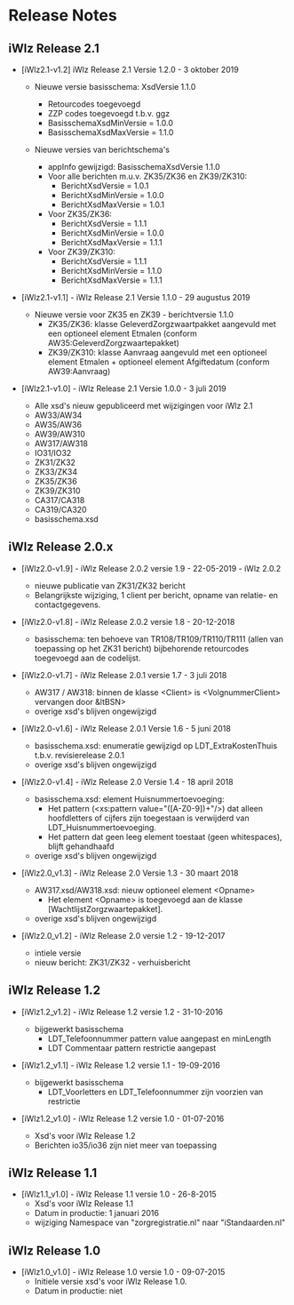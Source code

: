 # Release Notes

## iWlz Release 2.1

* [iWlz2.1-v1.2] iWlz Release 2.1 Versie 1.2.0 - 3 oktober 2019
  * Nieuwe versie basisschema: XsdVersie 1.1.0
    * Retourcodes toegevoegd
    * ZZP codes toegevoegd t.b.v. ggz
    * BasisschemaXsdMinVersie = 1.0.0
    * BasisschemaXsdMaxVersie = 1.1.0

  * Nieuwe versies van berichtschema's
    * appInfo gewijzigd: BasisschemaXsdVersie 1.1.0
    * Voor alle berichten m.u.v. ZK35/ZK36 en ZK39/ZK310:
      * BerichtXsdVersie = 1.0.1
      * BerichtXsdMinVersie = 1.0.0
      * BerichtXsdMaxVersie = 1.0.1
    * Voor ZK35/ZK36:
      * BerichtXsdVersie = 1.1.1
      * BerichtXsdMinVersie = 1.0.0
      * BerichtXsdMaxVersie = 1.1.1
    * Voor ZK39/ZK310:
      * BerichtXsdVersie = 1.1.1
      * BerichtXsdMinVersie = 1.1.0
      * BerichtXsdMaxVersie = 1.1.1  

* [iWlz2.1-v1.1] - iWlz Release 2.1 Versie 1.1.0 - 29 augustus 2019
  * Nieuwe versie voor ZK35 en ZK39 - berichtversie 1.1.0
    * ZK35/ZK36: klasse GeleverdZorgzwaartpakket aangevuld met een optioneel element Etmalen (conform AW35:GeleverdZorgzwaartepakket)
    * ZK39/ZK310: klasse Aanvraag aangevuld met een optioneel element Etmalen + optioneel element Afgiftedatum (conform AW39:Aanvraag)

* [iWlz2.1-v1.0] - iWlz Release 2.1 Versie 1.0.0 - 3 juli 2019
  * Alle xsd's nieuw gepubliceerd met wijzigingen voor iWlz 2.1
  * AW33/AW34
  * AW35/AW36
  * AW39/AW310
  * AW317/AW318
  * IO31/IO32
  * ZK31/ZK32
  * ZK33/ZK34
  * ZK35/ZK36
  * ZK39/ZK310
  * CA317/CA318
  * CA319/CA320
  * basisschema.xsd

## iWlz Release 2.0.x

* [iWlz2.0-v1.9] - iWlz Release 2.0.2 versie 1.9 - 22-05-2019 - iWlz 2.0.2
  * nieuwe publicatie van ZK31/ZK32 bericht
  * Belangrijkste wijziging, 1 client per bericht, opname van relatie- en contactgegevens.

* [iWlz2.0-v1.8] - iWlz Release 2.0.2 versie 1.8 - 20-12-2018
  * basisschema: ten behoeve van TR108/TR109/TR110/TR111 (allen van toepassing op het ZK31 bericht) bijbehorende retourcodes toegevoegd aan de codelijst.

* [iWlz2.0-v1.7] - iWlz Release 2.0.1 versie 1.7 - 3 juli 2018
  * AW317 / AW318: binnen de klasse &lt;Client> is &lt;VolgnummerClient> vervangen door &ltBSN>
  * overige xsd's blijven ongewijzigd

* [iWlz2.0-v1.6] - iWlz Release 2.0.1 Versie 1.6 - 5 juni 2018
  * basisschema.xsd: enumeratie gewijzigd op LDT_ExtraKostenThuis t.b.v. revisierelease 2.0.1
  * overige xsd's blijven ongewijzigd

* [iWlz2.0-v1.4] - iWlz Release 2.0 Versie 1.4 - 18 april 2018
  * basisschema.xsd: element Huisnummertoevoeging:
    * Het pattern (<xs:pattern value="(\[A-Z0-9\])+"/>) dat alleen hoofdletters of cijfers zijn toegestaan is verwijderd van LDT_Huisnummertoevoeging.
    * Het pattern dat geen leeg element toestaat (geen whitespaces), blijft gehandhaafd
  * overige xsd's blijven ongewijzigd

* [iWlz2.0_v1.3] - iWlz Release 2.0 Versie 1.3 - 30 maart 2018
  * AW317.xsd/AW318.xsd: nieuw optioneel element &lt;Opname>
    * Het element &lt;Opname> is toegevoegd aan de klasse \[WachtlijstZorgzwaartepakket\].
  * overige xsd's blijven ongewijzigd

* [iWlz2.0_v1.2] - iWlz Release 2.0 versie 1.2 - 19-12-2017
  * intiele versie
  * nieuw bericht: ZK31/ZK32 - verhuisbericht

## iWlz Release 1.2

* [iWlz1.2_v1.2] - iWlz Release 1.2 versie 1.2 - 31-10-2016
  * bijgewerkt basisschema
    * LDT_Telefoonnummer pattern value aangepast en minLength
    * LDT Commentaar pattern restrictie aangepast

* [iWlz1.2_v1.1] - iWlz Release 1.2 versie 1.1 - 19-09-2016
  * bijgewerkt basisschema
    * LDT_Voorletters en LDT_Telefoonnummer zijn voorzien van restrictie

* [iWlz1.2_v1.0] - iWlz Release 1.2 versie 1.0 - 01-07-2016
  * Xsd's voor iWlz Release 1.2
  * Berichten io35/io36 zijn niet meer van toepassing

## iWlz Release 1.1

* [iWlz1.1_v1.0] - iWlz Release 1.1 versie 1.0 - 26-8-2015
  * Xsd's voor iWlz Release 1.1
  * Datum in productie: 1 januari 2016
  * wijziging Namespace van "zorgregistratie.nl" naar "iStandaarden.nl"

## iWlz Release 1.0

* [iWlz1.0_v1.0] - iWlz Release 1.0 versie 1.0 - 09-07-2015
  * Initiele versie xsd's voor iWlz Release 1.0.
  * Datum in productie: niet
